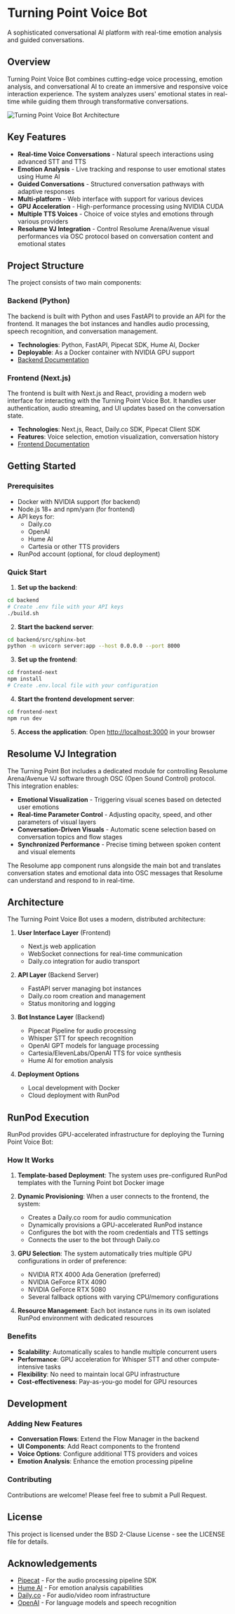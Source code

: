 # Turning Point Voice Bot

A sophisticated conversational AI platform with real-time emotion analysis and guided conversations.

## Overview

Turning Point Voice Bot combines cutting-edge voice processing, emotion analysis, and conversational AI to create an immersive and responsive voice interaction experience. The system analyzes users' emotional states in real-time while guiding them through transformative conversations.

![Turning Point Voice Bot Architecture](./turning-point-architecture.png)

## Key Features

- **Real-time Voice Conversations** - Natural speech interactions using advanced STT and TTS
- **Emotion Analysis** - Live tracking and response to user emotional states using Hume AI
- **Guided Conversations** - Structured conversation pathways with adaptive responses
- **Multi-platform** - Web interface with support for various devices
- **GPU Acceleration** - High-performance processing using NVIDIA CUDA
- **Multiple TTS Voices** - Choice of voice styles and emotions through various providers
- **Resolume VJ Integration** - Control Resolume Arena/Avenue visual performances via OSC protocol based on conversation content and emotional states

## Project Structure

The project consists of two main components:

### Backend (Python)

The backend is built with Python and uses FastAPI to provide an API for the frontend. It manages the bot instances and handles audio processing, speech recognition, and conversation management.

- **Technologies**: Python, FastAPI, Pipecat SDK, Hume AI, Docker
- **Deployable**: As a Docker container with NVIDIA GPU support
- [Backend Documentation](backend/README.md)

### Frontend (Next.js)

The frontend is built with Next.js and React, providing a modern web interface for interacting with the Turning Point Voice Bot. It handles user authentication, audio streaming, and UI updates based on the conversation state.

- **Technologies**: Next.js, React, Daily.co SDK, Pipecat Client SDK
- **Features**: Voice selection, emotion visualization, conversation history
- [Frontend Documentation](frontend-next/README.md)

## Getting Started

### Prerequisites

- Docker with NVIDIA support (for backend)
- Node.js 18+ and npm/yarn (for frontend)
- API keys for:
  - Daily.co
  - OpenAI
  - Hume AI
  - Cartesia or other TTS providers
- RunPod account (optional, for cloud deployment)

### Quick Start

1. **Set up the backend**:
```bash
cd backend
# Create .env file with your API keys
./build.sh
```

2. **Start the backend server**:
```bash
cd backend/src/sphinx-bot
python -m uvicorn server:app --host 0.0.0.0 --port 8000
```

3. **Set up the frontend**:
```bash
cd frontend-next
npm install
# Create .env.local file with your configuration
```

4. **Start the frontend development server**:
```bash
cd frontend-next
npm run dev
```

5. **Access the application**:
   Open [http://localhost:3000](http://localhost:3000) in your browser

## Resolume VJ Integration

The Turning Point Bot includes a dedicated module for controlling Resolume Arena/Avenue VJ software through OSC (Open Sound Control) protocol. This integration enables:

- **Emotional Visualization** - Triggering visual scenes based on detected user emotions
- **Real-time Parameter Control** - Adjusting opacity, speed, and other parameters of visual layers
- **Conversation-Driven Visuals** - Automatic scene selection based on conversation topics and flow stages
- **Synchronized Performance** - Precise timing between spoken content and visual elements

The Resolume app component runs alongside the main bot and translates conversation states and emotional data into OSC messages that Resolume can understand and respond to in real-time.

## Architecture

The Turning Point Voice Bot uses a modern, distributed architecture:

1. **User Interface Layer** (Frontend)
   - Next.js web application
   - WebSocket connections for real-time communication
   - Daily.co integration for audio transport

2. **API Layer** (Backend Server)
   - FastAPI server managing bot instances
   - Daily.co room creation and management
   - Status monitoring and logging

3. **Bot Instance Layer** (Backend)
   - Pipecat Pipeline for audio processing
   - Whisper STT for speech recognition
   - OpenAI GPT models for language processing
   - Cartesia/ElevenLabs/OpenAI TTS for voice synthesis
   - Hume AI for emotion analysis

4. **Deployment Options**
   - Local development with Docker
   - Cloud deployment with RunPod

## RunPod Execution

RunPod provides GPU-accelerated infrastructure for deploying the Turning Point Voice Bot:

### How It Works

1. **Template-based Deployment**: The system uses pre-configured RunPod templates with the Turning Point bot Docker image
2. **Dynamic Provisioning**: When a user connects to the frontend, the system:
   - Creates a Daily.co room for audio communication
   - Dynamically provisions a GPU-accelerated RunPod instance
   - Configures the bot with the room credentials and TTS settings
   - Connects the user to the bot through Daily.co

3. **GPU Selection**: The system automatically tries multiple GPU configurations in order of preference:
   - NVIDIA RTX 4000 Ada Generation (preferred)
   - NVIDIA GeForce RTX 4090
   - NVIDIA GeForce RTX 5080
   - Several fallback options with varying CPU/memory configurations

4. **Resource Management**: Each bot instance runs in its own isolated RunPod environment with dedicated resources

### Benefits

- **Scalability**: Automatically scales to handle multiple concurrent users
- **Performance**: GPU acceleration for Whisper STT and other compute-intensive tasks
- **Flexibility**: No need to maintain local GPU infrastructure
- **Cost-effectiveness**: Pay-as-you-go model for GPU resources

## Development

### Adding New Features

- **Conversation Flows**: Extend the Flow Manager in the backend
- **UI Components**: Add React components to the frontend
- **Voice Options**: Configure additional TTS providers and voices
- **Emotion Analysis**: Enhance the emotion processing pipeline

### Contributing

Contributions are welcome! Please feel free to submit a Pull Request.

## License

This project is licensed under the BSD 2-Clause License - see the LICENSE file for details.

## Acknowledgements

- [Pipecat](https://pipecat.ai/) - For the audio processing pipeline SDK
- [Hume AI](https://hume.ai/) - For emotion analysis capabilities
- [Daily.co](https://daily.co/) - For audio/video room infrastructure
- [OpenAI](https://openai.com/) - For language models and speech recognition

